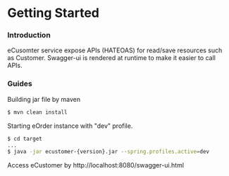 # Getting Started

### Introduction
eCusomter service expose APIs (HATEOAS) for read/save resources such as Customer. Swagger-ui is rendered at runtime to make it easier to call APIs.


### Guides
Building jar file by maven
```sh
$ mvn clean install
```
Starting eOrder instance with "dev" profile.
```sh
$ cd target
...
$ java -jar ecustomer-{version}.jar --spring.profiles.active=dev
```
Access eCustomer by http://localhost:8080/swagger-ui.html
